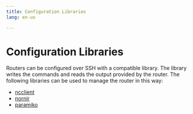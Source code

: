 ```yaml
---
title: Configuration Libraries
lang: en-us

---
```


# Configuration Libraries

Routers can be configured over SSH with a compatible library. The library writes the commands and reads the output provided by the router. The following libraries can be used to manage the router in this way:

* [ncclient](https://github.com/ncclient/ncclient)
* [nornir](https://github.com/nornir-automation/nornir)
* [paramiko](http://www.paramiko.org/)

